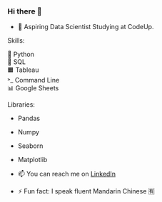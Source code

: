 ### Hi there 👋


- 🌱 Aspiring Data Scientist Studying at CodeUp.

Skills:

🐍 Python\
🎈 SQL\
🟧 Tableau\
˃_ Command Line\
📊 Google Sheets

Libraries:
  - Pandas
  - Numpy
  - Seaborn
  - Matplotlib

- 📫 You can reach me on [LinkedIn](https://www.linkedin.com/in/desiree-mcelroy/)

- ⚡ Fun fact: I speak fluent Mandarin Chinese 🈶


<!--
**DesireeMcElroy/DesireeMcElroy** is a ✨ _special_ ✨ repository because its `README.md` (this file) appears on your GitHub profile.
-->
